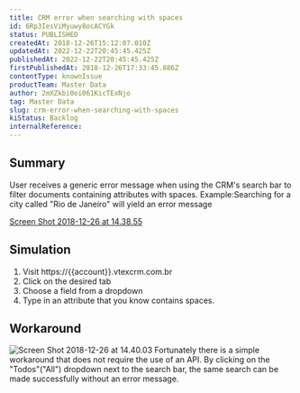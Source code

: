 ```yaml
---
title: CRM error when searching with spaces
id: 6Rp3IesViMyuwy8ocACYGk
status: PUBLISHED
createdAt: 2018-12-26T15:12:07.010Z
updatedAt: 2022-12-22T20:45:45.425Z
publishedAt: 2022-12-22T20:45:45.425Z
firstPublishedAt: 2018-12-26T17:33:45.886Z
contentType: knownIssue
productTeam: Master Data
author: 2mXZkbi0oi061KicTExNjo
tag: Master Data
slug: crm-error-when-searching-with-spaces
kiStatus: Backlog
internalReference: 
---
```


## Summary

User receives a generic error message when using the CRM's search bar to filter documents containing attributes with spaces. Example:Searching for a city called "Rio de Janeiro" will yield an error message

[Screen Shot 2018-12-26 at 14.38.55](https://images.ctfassets.net/alneenqid6w5/6kN77jtFDOKME8UiW0acW8/e3bc9a3bcb750f30067f11befdd78fcb/Screen_Shot_2018-12-26_at_14.38.55.png)

## Simulation

1.  Visit https://{{account}}.vtexcrm.com.br
2.  Click on the desired tab
3.  Choose a field from a dropdown
4.  Type in an attribute that you know contains spaces.

## Workaround

![Screen Shot 2018-12-26 at 14.40.03](https://images.ctfassets.net/alneenqid6w5/1LUggCuWywGosGoCOgKE2g/426a9dbd86c26f15a9db06cadb88ec46/Screen_Shot_2018-12-26_at_14.40.03.png)
Fortunately there is a simple workaround that does not require the use of an API.  By clicking on the "Todos"("All") dropdown next to the search bar, the same search can be made successfully without an error message.

